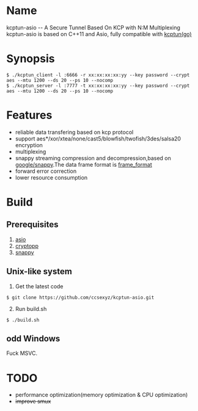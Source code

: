 Name 
====

kcptun-asio -- A Secure Tunnel Based On KCP with N:M Multiplexing  
kcptun-asio is based on C++11 and Asio, fully compatible with [kcptun(go)](https://github.com/xtaci/kcptun)  

Synopsis
========

```
$ ./kcptun_client -l :6666 -r xx:xx:xx:xx:yy --key password --crypt aes --mtu 1200 --ds 20 --ps 10 --nocomp
$ ./kcptun_server -l :7777 -t xx:xx:xx:xx:yy --key password --crypt aes --mtu 1200 --ds 20 --ps 10 --nocomp
```

Features
========

* reliable data transfering based on kcp protocol  
* support aes*/xor/xtea/none/cast5/blowfish/twofish/3des/salsa20 encryption  
* multiplexing  
* snappy streaming compression and decompression,based on [google/snappy](https://github.com/google/snappy).The data frame format is [frame_format](https://github.com/google/snappy/blob/master/framing_format.txt)  
* forward error correction   
* lower resource consumption  

Build
=====

Prerequisites
-------------

1. [asio](https://github.com/chriskohlhoff/asio)
2. [cryptopp](https://github.com/weidai11/cryptopp)
3. [snappy](https://github.com/google/snappy)

Unix-like system
----------------
1. Get the latest code  
```
$ git clone https://github.com/ccsexyz/kcptun-asio.git  
```
2. Run build.sh
```
$ ./build.sh  
```

odd Windows
-----------

Fuck MSVC.
 
TODO   
====

* performance optimization(memory optimization & CPU optimization)   
* ~~improve smux~~   
